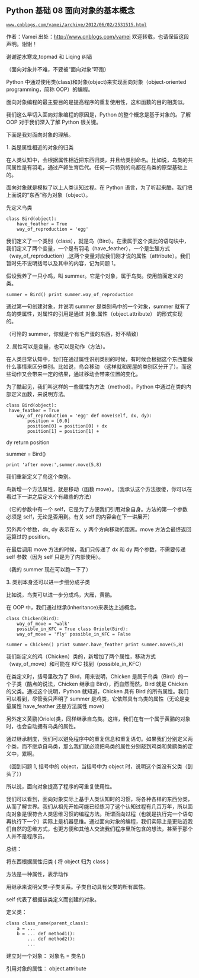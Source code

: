 ## Python 基础 08 面向对象的基本概念

[`www.cnblogs.com/vamei/archive/2012/06/02/2531515.html`](http://www.cnblogs.com/vamei/archive/2012/06/02/2531515.html)

作者：Vamei 出处：http://www.cnblogs.com/vamei 欢迎转载，也请保留这段声明。谢谢！

谢谢逆水寒龙,topmad 和 Liqing 纠错

（面向对象并不难，不要被“面向对象”吓跑）

Python 中通过使用类(class)和对象(object)来实现面向对象（object-oriented programming，简称 OOP）的编程。

面向对象编程的最主要目的是提高程序的重复使用性，这和函数的目的相类似。

我们这么早切入面向对象编程的原因是，Python 的整个概念是基于对象的。了解 OOP 对于我们深入了解 Python 很关键。

下面是我对面向对象的理解。

1\. 类是属性相近的对象的归类

在人类认知中，会根据属性相近把东西归类，并且给类别命名。比如说，鸟类的共同属性是有羽毛，通过产卵生育后代。任何一只特别的鸟都在鸟类的原型基础上的。

面向对象就是模拟了以上人类认知过程。在 Python 语言，为了听起来酷，我们把上面说的“东西”称为对象（object）。

先定义鸟类

```
class Bird(object):
    have_feather = True
    way_of_reproduction = 'egg'

```

我们定义了一个类别（class），就是鸟（Bird）。在隶属于这个类比的语句块中，我们定义了两个变量，一个是有羽毛（have_feather），一个是生殖方式（way_of_reproduction）,这两个变量对应我们刚才说的属性（attribute）。我们暂时先不说明括号以及其中的内容，记为问题 1。

假设我养了一只小鸡，叫 summer。它是个对象，属于鸟类。使用前面定义的类。

```
summer = Bird() print summer.way_of_reproduction

```

通过第一句创建对象，并说明 summer 是类别鸟中的一个对象，summer 就有了鸟的类属性，对属性的引用是通过 对象.属性（object.attribute） 的形式实现的。

（可怜的 summer，你就是个有毛产蛋的东西，好不精致）

2\. 属性可以是变量，也可以是动作（方法）。

在人类日常认知中，我们在通过属性识别类别的时候，有时候会根据这个东西能做什么事情来区分类别。比如说，鸟会移动 （这样就和房屋的类别区分开了）。而这些动作又会带来一定的结果，通过移动会带来位置的变化。

为了酷起见，我们叫这样的一些属性为方法（method）。Python 中通过在类的内部定义函数，来说明方法。

```
class Bird(object):
 have_feather = True
    way_of_reproduction = 'egg' def move(self, dx, dy):
        position = [0,0]
        position[0] = position[0] + dx
        position[1] = position[1] +

```

dy
return position

summer = Bird()

```
print 'after move:',summer.move(5,8)

```

我们重新定义了鸟这个类别。

鸟新增一个方法属性，就是移动（函数 move）。（我承认这个方法很傻，你可以在看过下一讲之后定义个有趣些的方法）

（它的参数中有一个 self，它是为了方便我们引用对象自身。方法的第一个参数必须是 self，无论是否用到。有关 self 的内容会在下一讲展开）

另外两个参数，dx, dy 表示在 x、y 两个方向移动的距离。move 方法会最终返回运算过的 position。

在最后调用 move 方法的时候，我们只传递了 dx 和 dy 两个参数，不需要传递 self 参数（因为 self 只是为了内部使用）。

（我的 summer 现在可以跑一下了）

3\. 类别本身还可以进一步细分成子类

比如说，鸟类可以进一步分成鸡，大雁，黄鹂。

在 OOP 中，我们通过继承(inheritance)来表达上述概念。

```
class Chicken(Bird):
    way_of_move = 'walk'
    possible_in_KFC = True class Oriole(Bird):
    way_of_move = 'fly' possible_in_KFC = False

summer = Chicken() print summer.have_feather print summer.move(5,8)

```

我们新定义的鸡（Chicken）类的，新增加了两个属性，移动方式（way_of_move）和可能在 KFC 找到（possible_in_KFC）

在类定义时，括号里改为了 Bird，用来说明，Chicken 是属于鸟类（Bird）的一个子类（酷点的说法，Chicken 继承自 Bird），而自然而然，Bird 就是 Chicken 的父类。通过这个说明，Python 就知道，Chicken 具有 Bird 的所有属性。我们可以看到，尽管我只声明了 summer 是鸡类，它依然具有鸟类的属性（无论是变量属性 have_feather 还是方法属性 move）

另外定义黄鹂(Oriole)类，同样继承自鸟类。这样，我们在有一个属于黄鹂的对象时，也会自动拥有鸟类的属性。

通过继承制度，我们可以避免程序中的重复信息和重复语句。如果我们分别定义两个类，而不继承自鸟类，那么我们就必须把鸟类的属性分别敲到鸡类和黄鹂类的定义中，累啊。

（回到问题 1, 括号中的 object，当括号中为 object 时，说明这个类没有父类（到头了））

所以说，面向对象提高了程序的可重复使用性。

我们可以看到，面向对象实际上基于人类认知时的习惯，将各种各样的东西分类，从而了解世界。我们从祖先开始可能已经练习了这个认知过程有几百万年，所以面向对象是很符合人类思维习惯的编程方法。所谓面向过程（也就是执行完一个语句再执行下一个）实际上是机器思维。通过面向对象的编程，我们实际上是更贴近我们自然的思维方式，也更方便和其他人交流我们程序里所包含的想法，甚至于那个人并不是程序员。

总结：

将东西根据属性归类 ( 将 object 归为 class )

方法是一种属性，表示动作

用继承来说明父类-子类关系。子类自动具有父类的所有属性。

self 代表了根据该类定义而创建的对象。

定义类：

```
class class_name(parent_class):
    a = ...
    b = ... def method1():
        ... def method2():
        ...

```

建立对一个对象： 对象名 = 类名()

引用对象的属性： object.attribute